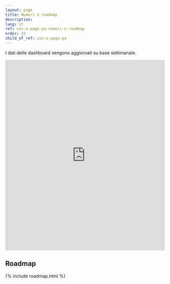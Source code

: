 ```yaml
---
layout: page
title: Numeri e roadmap
description: 
lang: it
ref: cos-e-pago-pa-numeri-e-roadmap
order: 22
child_of_ref: cos-e-pago-pa
---
```


I dati delle dashboard vengono aggiornati su base settimanale.

<iframe src="https://dashboard.pdnd.italia.it/public/dashboard/2c8ee2ee-fa84-4dbf-8b6a-e7fb5f9ca950" frameborder="0" width="100%" height="600" allowtransparency=""></iframe>

## Roadmap

{% include roadmap.html %}
